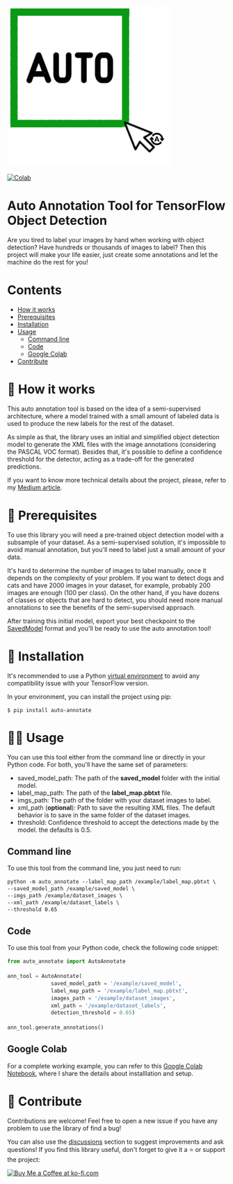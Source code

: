 ![auto-annotate-logo](https://raw.githubusercontent.com/AlvaroCavalcante/auto_annotate/23fb772ea321877d6850ccb48c45a19da9a6fa48/assets/logo.png)

[![Colab](https://colab.research.google.com/assets/colab-badge.svg)](https://colab.research.google.com/github/AlvaroCavalcante/auto_annotate/blob/master/assets/auto_annotate_example.ipynb)

# Auto Annotation Tool for TensorFlow Object Detection
Are you tired to label your images by hand when working with object detection? Have hundreds or thousands of images to label? Then this project will make your life easier, just create some annotations and let the machine do the rest for you!

# Contents
- [How it works](#how)
- [Prerequisites](#prerequisites)
- [Installation](#installation)
- [Usage](#usage)
    - [Command line](#command-line)
    - [Code](#code)
    - [Google Colab](#colab)
- [Contribute](#contribute)

# 🤔 How it works <a id="how"></a>
This auto annotation tool is based on the idea of a semi-supervised architecture, where a model trained with a small amount of labeled data is used to produce the new labels for the rest of the dataset.

As simple as that, the library uses an initial and simplified object detection model to generate the XML files with the image annotations (considering the PASCAL VOC format).
Besides that, it's possible to define a confidence threshold for the detector, acting as a trade-off for the generated predictions.

If you want to know more technical details about the project, please, refer to my [Medium article](https://medium.com/p/acf410a600b8#9e0e-aaa30a9f4b7a).

# 📝 Prerequisites <a id="prerequisites"></a>
To use this library you will need a pre-trained object detection model with a subsample of your dataset. As a semi-supervised solution, it's impossible to avoid manual annotation, but you'll need to label just a small amount of your data.

It's hard to determine the number of images to label manually, once it depends on the complexity of your problem. If you want to detect dogs and cats and have 2000 images in your dataset, for example, probably 200 images are enough (100 per class). On the other hand, if you have dozens of classes or objects that are hard to detect, you should need more manual annotations to see the benefits of the semi-supervised approach.

After training this initial model, export your best checkpoint to the [SavedModel](https://www.tensorflow.org/guide/saved_model) format and you'll be ready to use the auto annotation tool!

# 💾 Installation <a id="installation"></a>
It's recommended to use a Python [virtual environment](https://docs.python.org/3/library/venv.html) to avoid any compatibility issue with your TensorFlow version. 

In your environment, you can install the project using pip:
```
$ pip install auto-annotate
```

# 👨‍🔬	Usage <a id="usage"></a>
You can use this tool either from the command line or directly in your Python code. For both, you'll have the same set of parameters:
- saved_model_path: The path of the **saved_model** folder with the initial model.
- label_map_path: The path of the **label_map.pbtxt** file.
- imgs_path: The path of the folder with your dataset images to label.
- xml_path (**optional**): Path to save the resulting XML files. The default behavior is to save in the same folder of the dataset images.
- threshold: Confidence threshold to accept the detections made by the model. the defaults is 0.5.

## Command line <a id="command-line"></a>
To use this tool from the command line, you just need to run:
```
python -m auto_annotate --label_map_path /example/label_map.pbtxt \
--saved_model_path /example/saved_model \
--imgs_path /example/dataset_images \
--xml_path /example/dataset_labels \
--threshold 0.65
```
## Code <a id="code"></a>
To use this tool from your Python code, check the following code snippet:
```python
from auto_annotate import AutoAnnotate

ann_tool = AutoAnnotate(
              saved_model_path = '/example/saved_model',
              label_map_path = '/example/label_map.pbtxt',
              images_path = '/example/dataset_images',
              xml_path = '/example/dataset_labels',
              detection_threshold = 0.65)

ann_tool.generate_annotations()
```

## Google Colab <a id="colab"></a>
For a complete working example, you can refer to this [Google Colab Notebook](https://colab.research.google.com/drive/14qgA9IUYCVAALJmJabvQ9sDxrKxEezwP?usp=sharing), where I share the details about installlation and setup.

# 🤝 Contribute <a id="contribute"></a>
Contributions are welcome! Feel free to open a new issue if you have any problem to use the library of find a bug!

You can also use the [discussions](https://github.com/AlvaroCavalcante/auto_annotate/discussions) section to suggest improvements and ask questions! If you find this library useful, don't forget to give it a :star: or support the project:

<a href='https://ko-fi.com/V7V4HQG1E' target='_blank'><img height='36' style='border:0px;height:36px;' src='https://storage.ko-fi.com/cdn/kofi3.png?v=3' border='0' alt='Buy Me a Coffee at ko-fi.com' /></a>

